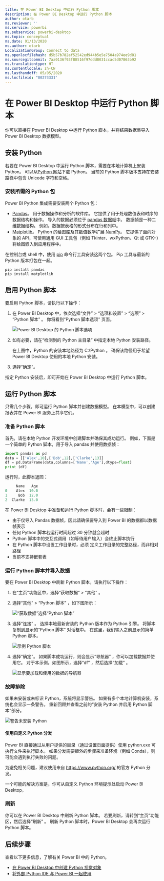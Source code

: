 ```yaml
---
title: 在 Power BI Desktop 中运行 Python 脚本
description: 在 Power BI Desktop 中运行 Python 脚本
author: otarb
ms.reviewer: ''
ms.service: powerbi
ms.subservice: powerbi-desktop
ms.topic: conceptual
ms.date: 01/13/2020
ms.author: otarb
LocalizationGroup: Connect to data
ms.openlocfilehash: d5b57b782af52542ed944b5e5e7504a974ee9d81
ms.sourcegitcommit: 7aa0136f93f88516f97ddd8031ccac5d07863b92
ms.translationtype: HT
ms.contentlocale: zh-CN
ms.lasthandoff: 05/05/2020
ms.locfileid: "80273331"
---
```

# <a name="run-python-scripts-in-power-bi-desktop"></a>在 Power BI Desktop 中运行 Python 脚本

你可以直接在 Power BI Desktop 中运行 Python 脚本，并将结果数据集导入 Power BI Desktop 数据模型。

## <a name="install-python"></a>安装 Python

若要在 Power BI Desktop 中运行 Python 脚本，需要在本地计算机上安装 Python。 可以从[Python 网站](https://www.python.org/)下载 Python。 当前的 Python 脚本版本支持在安装路径中包含 Unicode 字符和空格。

### <a name="install-required-python-packages"></a>安装所需的 Python 包

Power BI Python 集成需要安装两个 Python 包：

* [Pandas](https://pandas.pydata.org/)。 用于数据操作和分析的软件库。 它提供了用于处理数值表和时序的数据结构和操作。 导入的数据必须位于 [pandas 数据帧](https://www.tutorialspoint.com/python_pandas/python_pandas_dataframe.htm)中。 数据帧是一种二维数据结构。 例如，数据按表格的形式分布在行和列中。
* [Matplotlib](https://matplotlib.org/)。 Python 的绘图库及其数值数学扩展 [NumPy](https://www.numpy.org/)。 它提供了面向对象的 API，可使用通用 GUI 工具包（例如 Tkinter、wxPython、Qt 或 GTK+）将绘图嵌入到应用程序中。

在控制台或 shell 中，使用 [pip](https://pip.pypa.io/en/stable/) 命令行工具安装这两个包。 Pip 工具与最新的 Python 版本打包在一起。

```CMD
pip install pandas
pip install matplotlib
```

## <a name="enable-python-scripting"></a>启用 Python 脚本

要启用 Python 脚本，请执行以下操作：

1. 在 Power BI Desktop 中，依次选择“文件” > “选项和设置” > “选项” > “Python 脚本”     。 你将看到“Python 脚本选项”  页面。

   ![Power BI Desktop 的 Python 脚本选项](media/desktop-python-scripts/python-scripts-7.png)

1. 如有必要，请在“检测到的 Python 主目录”  中指定本地 Python 安装路径。

   在上图中，Python 的安装本地路径为 C:\Python  。 确保该路径用于希望 Power BI Desktop 使用的本地 Python 安装。

1. 选择“确定”。 

指定 Python 安装后，即可开始在 Power BI Desktop 中运行 Python 脚本。

## <a name="run-python-scripts"></a>运行 Python 脚本

只需几个步骤，即可运行 Python 脚本并创建数据模型。 在本模型中，可以创建报表并在 Power BI 服务上共享它们。

### <a name="prepare-a-python-script"></a>准备 Python 脚本

首先，请在本地 Python 开发环境中创建脚本并确保其成功运行。 例如，下面是一个简单的 Python 脚本，用于导入 pandas 并使用数据帧：

```python
import pandas as pd
data = [['Alex',10],['Bob',12],['Clarke',13]]
df = pd.DataFrame(data,columns=['Name','Age'],dtype=float)
print (df)
```

运行时，此脚本返回：

```python
     Name   Age
0    Alex  10.0
1     Bob  12.0
2  Clarke  13.0
```

在 Power BI Desktop 中准备和运行 Python 脚本时，会有一些限制：

* 由于仅导入 Pandas 数据帧，因此请确保要导入到 Power BI 的数据都以数据帧表示
* 任何 Python 脚本若运行时间超过 30 分钟就会超时
* Python 脚本中的交互式调用（如等待用户输入）会终止脚本执行
* 在 Python 脚本中设置工作目录时，必须  定义工作目录的完整路径，而非相对路径
* 当前不支持嵌套表

### <a name="run-your-python-script-and-import-data"></a>运行 Python 脚本并导入数据

要在 Power BI Desktop 中刷新 Python 脚本，请执行以下操作：

1. 在“主页”功能区中，选择“获取数据”   > “其他”  。

1. 选择“其他” > “Python 脚本”   ，如下图所示：

   ![“获取数据”选择“Python 脚本”](media/desktop-python-scripts/python-scripts-1.png)

1. 选择“连接”  。 选择本地最新安装的 Python 版本作为 Python 引擎。 将脚本复制到显示的“Python 脚本”  对话框中。 在这里，我们输入之前显示的简单 Python 脚本。

   ![示例 Python 脚本](media/desktop-python-scripts/python-scripts-6.png)

1. 选择“确定”。  如果脚本成功运行，则会显示“导航器”  ，你可以加载数据并使用它。 对于本示例，如图所示，选择“df”  ，然后选择“加载”  。

   ![显示要加载和使用的数据的导航器](media/desktop-python-scripts/python-scripts-5.png) 

### <a name="troubleshooting"></a>故障排除

如果未安装或未标识 Python，系统将显示警告。 如果有多个本地计算机安装，系统也会显示一条警告。 重新回顾并查看之前的“安装 Python 并启用 Python 脚本”部分。

![警告未安装 Python](media/desktop-python-scripts/python-scripts-3.png)

#### <a name="using-custom-python-distributions"></a>使用自定义 Python 分发

Power BI 直接通过从用户提供的目录（通过设置页面提供）使用 python.exe 可执行文件来执行脚本。 如果分发需要额外的步骤来准备环境（例如 Conda），则可能会遇到执行失败的问题。

为避免相关问题，建议使用来自 https://www.python.org/ 的官方 Python 分发。

一个可能的解决方案是，你可从自定义 Python 环境提示处启动 Power BI Desktop。

### <a name="refresh"></a>刷新

你可以在 Power BI Desktop 中刷新 Python 脚本。 若要刷新，请转到“主页”功能区，然后选择“刷新”   。 刷新 Python 脚本时，Power BI Desktop 会再次运行 Python 脚本。

## <a name="next-steps"></a>后续步骤

查看以下更多信息，了解有关 Power BI 中的 Python。

* [在 Power BI Desktop 中创建 Python 视觉对象](desktop-python-visuals.md)
* [将外部 Python IDE 与 Power BI 一起使用](desktop-python-ide.md)
